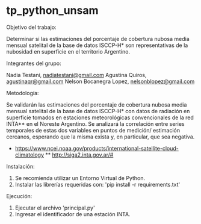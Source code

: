# tp_python_unsam

Objetivo del trabajo:

Determinar si las estimaciones del porcentaje de cobertura nubosa media mensual satelital
de la base de datos ISCCP-H* son representativas de la nubosidad en superficie en el
territorio Argentino.

Integrantes del grupo:

Nadia Testani, nadiatestani@gmail.com
Agustina Quiros, agustinaqr@gmail.com
Nelson Bocanegra Lopez, nelsonblopez@gmail.com


Metodología:

Se validarán las estimaciones del porcentaje de cobertura nubosa media mensual satelital
de la base de datos ISCCP-H* con datos de radiación en superficie tomados en estaciones
meteorológicas convencionales de la red INTA** en el Noreste Argentino. Se analizará la
correlación entre series temporales de estas dos variables en puntos de medición/
estimación cercanos, esperando que la misma exista y, en particular, que sea negativa.

* https://www.ncei.noaa.gov/products/international-satellite-cloud-climatology
** http://siga2.inta.gov.ar/#


Instalación:
1. Se recomienda utilizar un Entorno Virtual de Python.
2. Instalar las librerías requeridas con: 'pip install -r requirements.txt'


Ejecución:
1. Ejecutar el archivo 'principal.py'
2. Ingresar el identificador de una estación INTA.
